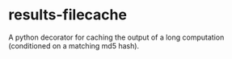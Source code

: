 # results-filecache
A python decorator for caching the output of a long computation (conditioned on a matching md5 hash).
